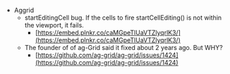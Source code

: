 - Aggrid
    - startEditingCell bug. If the cells to fire startCellEditing() is not within the viewport, it fails.
        - [https://embed.plnkr.co/caMGpeTlUaVTZlyqrlK3/](https://embed.plnkr.co/caMGpeTlUaVTZlyqrlK3/)
    - The founder of of ag-Grid said it fixed about 2 years ago. But WHY?
        - [https://github.com/ag-grid/ag-grid/issues/1424](https://github.com/ag-grid/ag-grid/issues/1424)